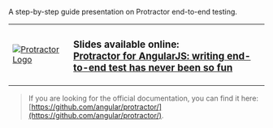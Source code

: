 A step-by-step guide presentation on Protractor end-to-end testing.

<table>
<tr>
<td>
<a href="http://ramonvictor.github.io/protractor/slides/"><img src="https://raw.githubusercontent.com/ramonvictor/protractor/master/assets/protractor-logo.png" alt="Protractor Logo" /></a>
</td>

<td>
<h3>Slides available online: <br>
<a href="http://ramonvictor.github.io/protractor/slides/">Protractor for AngularJS: writing end-to-end test has never been so fun</a>
</h3>
</td>
</tr>
</table>

> If you are looking for the official documentation, you can find it here: [https://github.com/angular/protractor/](https://github.com/angular/protractor/).


